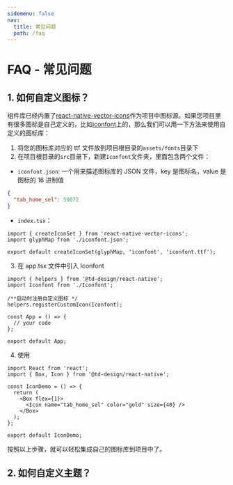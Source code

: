 ```yaml
---
sidemenu: false
nav:
  title: 常见问题
  path: /faq
---
```


# FAQ - 常见问题

## 1. 如何自定义图标？

组件库已经内置了[react-native-vector-icons](https://oblador.github.io/react-native-vector-icons/)作为项目中图标源。如果您项目里有很多图标是自己定义的，比如[iconfont](https://www.iconfont.cn/)上的，那么我们可以用一下方法来使用自定义的图标库：

1. 将您的图标库对应的 ttf 文件放到项目根目录的`assets/fonts`目录下
2. 在项目根目录的`src`目录下，新建`Iconfont`文件夹，里面包含两个文件：

- `iconfont.json`: 一个用来描述图标库的 JSON 文件，key 是图标名，value 是图标的 16 进制值

```json
{
  "tab_home_sel": 59072
}
```

- `index.tsx`：

```tsx | pure
import { createIconSet } from 'react-native-vector-icons';
import glyphMap from './iconfont.json';

export default createIconSet(glyphMap, 'iconfont', 'iconfont.ttf');
```

3. 在 app.tsx 文件中引入 Iconfont

```tsx | pure
import { helpers } from '@td-design/react-native';
import Iconfont from './Iconfont';

/**启动时注册自定义图标 */
helpers.registerCustomIcon(Iconfont);

const App = () => {
  // your code
};

export default App;
```

4. 使用

```tsx | pure
import React from 'react';
import { Box, Icon } from '@td-design/react-native';

const IconDemo = () => {
  return (
    <Box flex={1}>
      <Icon name="tab_home_sel" color="gold" size={40} />
    </Box>
  );
};

export default IconDemo;
```

按照以上步骤，就可以轻松集成自己的图标库到项目中了。

## 2. 如何自定义主题？
